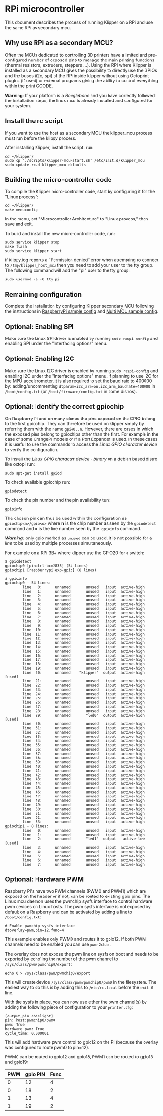 # RPi microcontroller

This document describes the process of running Klipper on a RPi and
use the same RPi as secondary mcu.

## Why use RPi as a secondary MCU?

Often the MCUs dedicated to controlling 3D printers have a limited and
pre-configured number of exposed pins to manage the main printing
functions (thermal resistors, extruders, steppers ...). Using the RPi
where Klipper is installed as a secondary MCU gives the possibility to
directly use the GPIOs and the buses (i2c, spi) of the RPi inside
klipper without using Octoprint plugins (if used) or external programs
giving the ability to control everything within the print GCODE.

**Warning**: If your platform is a _Beaglebone_ and you have correctly
followed the installation steps, the linux mcu is already installed
and configured for your system.

## Install the rc script

If you want to use the host as a secondary MCU the klipper_mcu process
must run before the klippy process.

After installing Klipper, install the script. run:
```
cd ~/klipper/
sudo cp "./scripts/klipper-mcu-start.sh" /etc/init.d/klipper_mcu
sudo update-rc.d klipper_mcu defaults
```

## Building the micro-controller code

To compile the Klipper micro-controller code, start by configuring it
for the "Linux process":
```
cd ~/klipper/
make menuconfig
```

In the menu, set "Microcontroller Architecture" to "Linux process,"
then save and exit.

To build and install the new micro-controller code, run:
```
sudo service klipper stop
make flash
sudo service klipper start
```

If klippy.log reports a "Permission denied" error when attempting to
connect to `/tmp/klipper_host_mcu` then you need to add your user to
the tty group.  The following command will add the "pi" user to the
tty group:
```
sudo usermod -a -G tty pi
```

## Remaining configuration

Complete the installation by configuring Klipper secondary MCU
following the instructions in
[RaspberryPi sample config](../config/sample-raspberry-pi.cfg) and
[Multi MCU sample config](../config/sample-multi-mcu.cfg).

## Optional: Enabling SPI

Make sure the Linux SPI driver is enabled by running
`sudo raspi-config` and enabling SPI under the "Interfacing options"
menu.

## Optional: Enabling I2C

Make sure the Linux I2C driver is enabled by running `sudo raspi-config`
and enabling I2C under the "Interfacing options" menu.
If planning to use I2C for the MPU accelerometer, it is also required
to set the baud rate to 400000 by: adding/uncommenting
`dtparam=i2c_arm=on,i2c_arm_baudrate=400000` in `/boot/config.txt`
(or `/boot/firmware/config.txt` in some distros).

## Optional: Identify the correct gpiochip

On Raspberry Pi and on many clones the pins exposed on the GPIO belong
to the first gpiochip. They can therefore be used on klipper simply by
referring them with the name `gpio0..n`. However, there are cases in
which the exposed pins belong to gpiochips other than the first. For
example in the case of some OrangePi models or if a Port Expander is
used. In these cases it is useful to use the commands to access the
_Linux GPIO character device_ to verify the configuration.

To install the _Linux GPIO character device - binary_ on a debian
based distro like octopi run:
```
sudo apt-get install gpiod
```

To check available gpiochip run:
```
gpiodetect
```

To check the pin number and the pin availability tun:
```
gpioinfo
```

The chosen pin can thus be used within the configuration as
`gpiochip<n>/gpio<o>` where **n** is the chip number as seen by the
`gpiodetect` command and **o** is the line number seen by the`
gpioinfo` command.

***Warning:*** only gpio marked as `unused` can be used. It is not
possible for a _line_ to be used by multiple processes simultaneously.

For example on a RPi 3B+ where klipper use the GPIO20 for a switch:
```
$ gpiodetect
gpiochip0 [pinctrl-bcm2835] (54 lines)
gpiochip1 [raspberrypi-exp-gpio] (8 lines)

$ gpioinfo
gpiochip0 - 54 lines:
        line   0:      unnamed       unused   input  active-high
        line   1:      unnamed       unused   input  active-high
        line   2:      unnamed       unused   input  active-high
        line   3:      unnamed       unused   input  active-high
        line   4:      unnamed       unused   input  active-high
        line   5:      unnamed       unused   input  active-high
        line   6:      unnamed       unused   input  active-high
        line   7:      unnamed       unused   input  active-high
        line   8:      unnamed       unused   input  active-high
        line   9:      unnamed       unused   input  active-high
        line  10:      unnamed       unused   input  active-high
        line  11:      unnamed       unused   input  active-high
        line  12:      unnamed       unused   input  active-high
        line  13:      unnamed       unused   input  active-high
        line  14:      unnamed       unused   input  active-high
        line  15:      unnamed       unused   input  active-high
        line  16:      unnamed       unused   input  active-high
        line  17:      unnamed       unused   input  active-high
        line  18:      unnamed       unused   input  active-high
        line  19:      unnamed       unused   input  active-high
        line  20:      unnamed    "klipper"  output  active-high [used]
        line  21:      unnamed       unused   input  active-high
        line  22:      unnamed       unused   input  active-high
        line  23:      unnamed       unused   input  active-high
        line  24:      unnamed       unused   input  active-high
        line  25:      unnamed       unused   input  active-high
        line  26:      unnamed       unused   input  active-high
        line  27:      unnamed       unused   input  active-high
        line  28:      unnamed       unused   input  active-high
        line  29:      unnamed       "led0"  output  active-high [used]
        line  30:      unnamed       unused   input  active-high
        line  31:      unnamed       unused   input  active-high
        line  32:      unnamed       unused   input  active-high
        line  33:      unnamed       unused   input  active-high
        line  34:      unnamed       unused   input  active-high
        line  35:      unnamed       unused   input  active-high
        line  36:      unnamed       unused   input  active-high
        line  37:      unnamed       unused   input  active-high
        line  38:      unnamed       unused   input  active-high
        line  39:      unnamed       unused   input  active-high
        line  40:      unnamed       unused   input  active-high
        line  41:      unnamed       unused   input  active-high
        line  42:      unnamed       unused   input  active-high
        line  43:      unnamed       unused   input  active-high
        line  44:      unnamed       unused   input  active-high
        line  45:      unnamed       unused   input  active-high
        line  46:      unnamed       unused   input  active-high
        line  47:      unnamed       unused   input  active-high
        line  48:      unnamed       unused   input  active-high
        line  49:      unnamed       unused   input  active-high
        line  50:      unnamed       unused   input  active-high
        line  51:      unnamed       unused   input  active-high
        line  52:      unnamed       unused   input  active-high
        line  53:      unnamed       unused   input  active-high
gpiochip1 - 8 lines:
        line   0:      unnamed       unused   input  active-high
        line   1:      unnamed       unused   input  active-high
        line   2:      unnamed       "led1"  output   active-low [used]
        line   3:      unnamed       unused   input  active-high
        line   4:      unnamed       unused   input  active-high
        line   5:      unnamed       unused   input  active-high
        line   6:      unnamed       unused   input  active-high
        line   7:      unnamed       unused   input  active-high
```

## Optional: Hardware PWM

Raspberry Pi's have two PWM channels (PWM0 and PWM1) which are exposed
on the header or if not, can be routed to existing gpio pins.  The
Linux mcu daemon uses the pwmchip sysfs interface to control hardware
pwm devices on Linux hosts.  The pwm sysfs interface is not exposed by
default on a Raspberry and can be activated by adding a line to
`/boot/config.txt`:
```
# Enable pwmchip sysfs interface
dtoverlay=pwm,pin=12,func=4
```
This example enables only PWM0 and routes it to gpio12. If both PWM
channels need to be enabled you can use `pwm-2chan`.

The overlay does not expose the pwm line on sysfs on boot and needs to
be exported by echo'ing the number of the pwm channel to
`/sys/class/pwm/pwmchip0/export`:
```
echo 0 > /sys/class/pwm/pwmchip0/export
```

This will create device `/sys/class/pwm/pwmchip0/pwm0` in the
filesystem. The easiest way to do this is by adding this to
`/etc/rc.local` before the `exit 0` line.

With the sysfs in place, you can now use either the pwm channel(s) by
adding the following piece of configuration to your `printer.cfg`:
```
[output_pin caselight]
pin: host:pwmchip0/pwm0
pwm: True
hardware_pwm: True
cycle_time: 0.000001
```
This will add hardware pwm control to gpio12 on the Pi (because the
overlay was configured to route pwm0 to pin=12).

PWM0 can be routed to gpio12 and gpio18, PWM1 can be routed to gpio13
and gpio19:

| PWM | gpio PIN | Func |
| --- | -------- | ---- |
|   0 |       12 |    4 |
|   0 |       18 |    2 |
|   1 |       13 |    4 |
|   1 |       19 |    2 |
